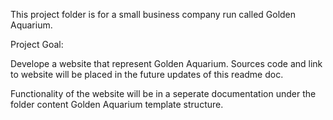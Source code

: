 This project folder is for a small business company run called Golden Aquarium.

Project Goal:

Develope a website that represent Golden Aquarium.
Sources code and link to website will be placed in the future updates of this readme doc. 

Functionality of the website will be in a seperate documentation under the folder content Golden Aquarium template structure. 
